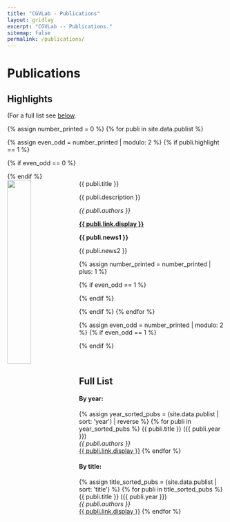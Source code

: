 ```yaml
---
title: "CGVLab - Publications"
layout: gridlay
excerpt: "CGVLab -- Publications."
sitemap: false
permalink: /publications/
---
```



# Publications

## Highlights

(For a full list see [below](#full-list).

{% assign number_printed = 0 %}
{% for publi in site.data.publist %}

{% assign even_odd = number_printed | modulo: 2 %}
{% if publi.highlight == 1 %}

{% if even_odd == 0 %}
<div class="row">
{% endif %}

<div class="col-sm-6 clearfix">
 <div class="well">
  <pubtit>{{ publi.title }}</pubtit>
  <img src="{{ site.url }}{{ site.baseurl }}/images/pubpic/{{ publi.image }}" class="img-responsive" width="33%" style="float: left" />
  <p>{{ publi.description }}</p>
  <p><em>{{ publi.authors }}</em></p>
  <p><strong><a href="{{ publi.link.url }}">{{ publi.link.display }}</a></strong></p>
  <p class="text-danger"><strong> {{ publi.news1 }}</strong></p>
  <p> {{ publi.news2 }}</p>
 </div>
</div>

{% assign number_printed = number_printed | plus: 1 %}

{% if even_odd == 1 %}
</div>
{% endif %}

{% endif %}
{% endfor %}

{% assign even_odd = number_printed | modulo: 2 %}
{% if even_odd == 1 %}
</div>
{% endif %}

<p> &nbsp; </p>


## Full List

<div class="row">

<div class="col-sm-6 clearfix">
<h4>By year:</h4>
{% assign year_sorted_pubs = (site.data.publist | sort: 'year') | reverse %}
{% for publi in year_sorted_pubs %}
  {{ publi.title }} ({{ publi.year }}) <br />
  <em>{{ publi.authors }} </em><br /><a href="{{ publi.link.url }}">{{ publi.link.display }}</a>
{% endfor %}
</div>

<div class="col-sm-6 clearfix">
<h4>By title:</h4>
{% assign title_sorted_pubs = (site.data.publist | sort: 'title') %}
{% for publi in title_sorted_pubs %}
  {{ publi.title }} ({{ publi.year }}) <br />
  <em>{{ publi.authors }} </em><br /><a href="{{ publi.link.url }}">{{ publi.link.display }}</a>
{% endfor %}
</div>

</div>